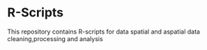 # R-Scripts
This repository contains R-scripts for data spatial and aspatial data cleaning,processing and analysis
